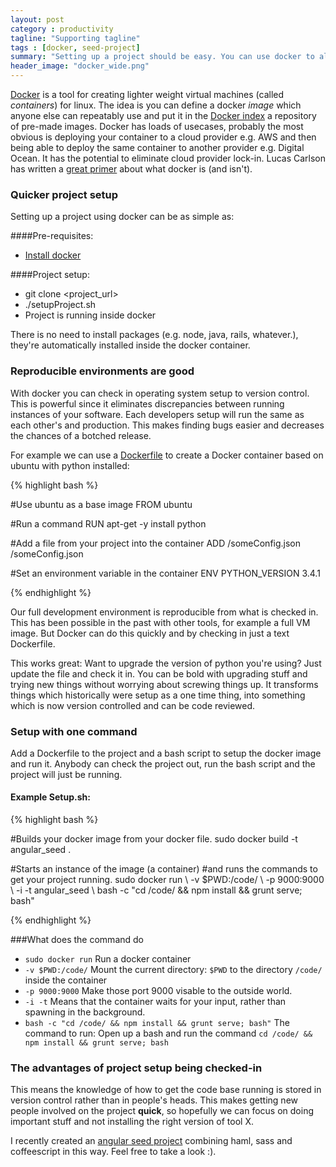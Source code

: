 ```yaml
---
layout: post
category : productivity
tagline: "Supporting tagline"
tags : [docker, seed-project]
summary: "Setting up a project should be easy. You can use docker to allow others to get your project running in just one command."
header_image: "docker_wide.png"
---
```


[Docker](https://www.docker.io) is a tool for creating lighter weight virtual machines (called *containers*) for linux. The idea is you can define a docker *image* which anyone else can repeatably use and put it in the [Docker index](https://index.docker.io) a repository of pre-made images.
Docker has loads of usecases, probably the most obvious is deploying your container to a cloud provider e.g. AWS and then being able to deploy the same container to another provider e.g. Digital Ocean.
It has the potential to eliminate cloud provider lock-in. Lucas Carlson has written a [great primer](http://www.centurylinklabs.com/what-is-docker-and-when-to-use-it/) about what docker is (and isn't).

### Quicker project setup
Setting up a project using docker can be as simple as:

####Pre-requisites:

* [Install docker](http://docs.docker.com/installation/ubuntulinux/)

####Project setup:

* git clone <project_url>
* ./setupProject.sh
* Project is running inside docker

There is no need to install packages (e.g. node, java, rails, whatever.), they're automatically installed inside the docker container.

### Reproducible environments are good

With docker you can check in operating system setup to version control. This is powerful since it eliminates discrepancies
between running instances of your software. Each developers setup will run the same as each other's and production. This makes
finding bugs easier and decreases the chances of a botched release.

For example we can use a [Dockerfile](http://docs.docker.com/reference/builder/) to create a Docker container based on ubuntu with python installed:

{% highlight bash %}

#Use ubuntu as a base image
FROM ubuntu

#Run a command
RUN apt-get -y install python

#Add a file from your project into the container
ADD /someConfig.json /someConfig.json

#Set an environment variable in the container
ENV PYTHON_VERSION 3.4.1 

{% endhighlight %}

Our full development environment is reproducible from what is checked in. This has been possible in the past with other tools, for example a full VM image. But Docker can do this quickly and by checking in just a text Dockerfile.

This works great: Want to upgrade the version of python you're using? Just update the file and check it in. You can be bold with
upgrading stuff and trying new things without worrying about screwing things up. It transforms things which historically were setup as a one time thing, into something which is now version controlled and can be code reviewed.

### Setup with one command

Add a Dockerfile to the project and a bash script to setup the docker image and run it.
Anybody can check the project out, run the bash script and the project will just be running.

#### Example Setup.sh:
{% highlight bash %}

#Builds your docker image from your docker file.
sudo docker build -t angular_seed .

#Starts an instance of the image (a container) 
#and runs the commands to get your project running.
sudo docker run
\ -v $PWD:/code/ 
\ -p 9000:9000 
\ -i -t angular_seed
\ bash -c "cd /code/ && npm install && grunt serve; bash"

{% endhighlight %}

###What does the command do

* `sudo docker run` Run a docker container
* `-v $PWD:/code/` Mount the current directory: `$PWD` to the directory `/code/` inside the container
* `-p 9000:9000` Make those port 9000 visable to the outside world.
* `-i -t` Means that the container waits for your input, rather than spawning in the background.
* `bash -c "cd /code/ && npm install && grunt serve; bash"` The command to run: Open up a bash and run the command `cd /code/ && npm install && grunt serve; bash`

### The advantages of project setup being checked-in
This means the knowledge of how to get the code base running is stored in version control rather than in people's heads.
This makes getting new people involved on the project **quick**, so hopefully we can focus on doing important stuff and not installing the right version of tool X.

I recently created an [angular seed project](https://github.com/richardgill/dockered-angular-seed) combining haml, sass and coffeescript in this way. Feel free to take a look :).
